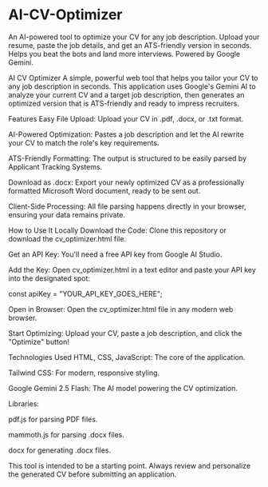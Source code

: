# AI-CV-Optimizer
An AI-powered tool to optimize your CV for any job description. Upload your resume, paste the job details, and get an ATS-friendly version in seconds. Helps you beat the bots and land more interviews. Powered by Google Gemini.

AI CV Optimizer
A simple, powerful web tool that helps you tailor your CV to any job description in seconds. This application uses Google's Gemini AI to analyze your current CV and a target job description, then generates an optimized version that is ATS-friendly and ready to impress recruiters.

Features
Easy File Upload: Upload your CV in .pdf, .docx, or .txt format.

AI-Powered Optimization: Pastes a job description and let the AI rewrite your CV to match the role's key requirements.

ATS-Friendly Formatting: The output is structured to be easily parsed by Applicant Tracking Systems.

Download as .docx: Export your newly optimized CV as a professionally formatted Microsoft Word document, ready to be sent out.

Client-Side Processing: All file parsing happens directly in your browser, ensuring your data remains private.

How to Use It Locally
Download the Code: Clone this repository or download the cv_optimizer.html file.

Get an API Key: You'll need a free API key from Google AI Studio.

Add the Key: Open cv_optimizer.html in a text editor and paste your API key into the designated spot:

const apiKey = "YOUR_API_KEY_GOES_HERE";

Open in Browser: Open the cv_optimizer.html file in any modern web browser.

Start Optimizing: Upload your CV, paste a job description, and click the "Optimize" button!

Technologies Used
HTML, CSS, JavaScript: The core of the application.

Tailwind CSS: For modern, responsive styling.

Google Gemini 2.5 Flash: The AI model powering the CV optimization.

Libraries:

pdf.js for parsing PDF files.

mammoth.js for parsing .docx files.

docx for generating .docx files.

This tool is intended to be a starting point. Always review and personalize the generated CV before submitting an application.

